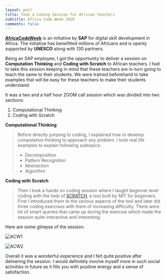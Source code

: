 ```yaml
---
layout: post
title: Took a Coding Session for African Teachers
subtitle: Africa Code Week 2020
comments: false
---
```

[**AfricaCodeWeek**](https://africacodeweek.org/) is an initiative by **SAP** for digital skill development in Africa. The initiative has benefitted millions of Africans and is openly supported by **UNESCO** along with 130 partners.

Being an SAP employee, I got the opportunity to deliver a session on **Computation Thinking** and **Coding with Scratch** to African teachers. I had to take this session keeping in mind that these teachers are in-turn going to teach the same to their students. We were trained beforehand to take examples that will be easy for these teachers to make their students understand. 

It was a two and a half hour ZOOM call session which was divided into two sections:
1. Computational Thinking
2. Coding with Scratch

**Computational Thinking**
>Before directly jumping to coding, I explained how to develop computation thinking to approach any problem. I took real life examples to explain following subtopics:
>- Decomposition
>- Pattern Recognition
>- Abstraction
>- Algorithm

**Coding with Scratch**
>Then I took a hands on coding session where I taught beginner level coding with the help of [SCRATCH](https://scratch.mit.edu), a tool built by MIT for beginners. First I introduced them to the various aspects of the tool and later did three coding exercises with them of increasing difficulty. There were lot of smart queries that came up during the exercise which made the session quite interactive and interesting.


Here are some glimpse of the session:

![ACW1](https://pratikgawali.github.io/img/ACW1.PNG)

![ACW2](https://pratikgawali.github.io/img/ACW1.PNG)

Overall it was a wonderful experience and I felt quite positive after delivering the session. I would definitely involve myself more in such social activities in future as it fills you with positive energy and a sense of satisfaction. 
